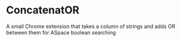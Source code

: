 # ConcatenatOR
A small Chrome extension that takes a column of strings and adds OR between them for ASpace boolean searching
